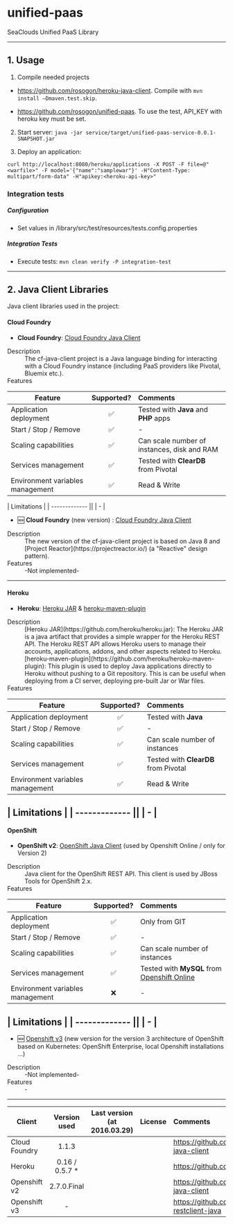 # unified-paas
SeaClouds Unified PaaS Library

---
## 1. Usage
1. Compile needed projects

* https://github.com/rosogon/heroku-java-client. Compile with `mvn install –Dmaven.test.skip`. 

* https://github.com/rosogon/unified-paas. To use the test, API_KEY with heroku key must be set.

2. Start server: `java -jar service/target/unified-paas-service-0.0.1-SNAPSHOT.jar`

3. Deploy an application: 

`curl http://localhost:8080/heroku/applications -X POST -F file=@"<warfile>" -F model='{"name":"samplewar"}' -H"Content-Type: multipart/form-data" -H"apikey:<heroku-api-key>"`

### Integration tests

##### Configuration
* Set values in /library/src/test/resources/tests.config.properties

##### Integration Tests
* Execute tests: `mvn clean verify -P integration-test`

---
## 2. Java Client Libraries
Java client libraries used in the project:

#### Cloud Foundry
+ **Cloud Foundry**:  [Cloud Foundry Java Client](https://github.com/cloudfoundry/cf-java-client)
<dl>
  <dt>Description</dt>
  <dd>The cf-java-client project is a Java language binding for interacting with a Cloud Foundry instance (including PaaS providers like Pivotal, Bluemix etc.).</dd>
  <dt>Features</dt>
</dl>

| Feature       | Supported?    | Comments  |
| ------------- |:-------------:|:-----|
| Application deployment      | :white_check_mark:  | Tested with **Java** and **PHP** apps |
| Start / Stop / Remove |   :white_check_mark:     |   - |
| Scaling capabilities     | :white_check_mark:       |  Can scale number of instances, disk and RAM |
| Services management |   :white_check_mark:     |   Tested with **ClearDB** from Pivotal |
| Environment variables management |   :white_check_mark:     |   Read & Write |

| Limitations  |
| ------------- ||
| - |

+ :new: **Cloud Foundry** (new version) :  [Cloud Foundry Java Client](https://github.com/cloudfoundry/cf-java-client)
<dl>
  <dt>Description</dt>
  <dd>The new version of the cf-java-client project is based on Java 8 and [Project Reactor](https://projectreactor.io/) (a "Reactive" design pattern).</dd>
  <dt>Features</dt>
  <dd>-Not implemented-</dd>
</dl>
 
---
#### Heroku
+ **Heroku**:  [Heroku JAR](https://github.com/heroku/heroku.jar) & [heroku-maven-plugin](https://github.com/heroku/heroku-maven-plugin)
<dl>
  <dt>Description</dt>
  <dd>[Heroku JAR](https://github.com/heroku/heroku.jar): The Heroku JAR is a java artifact that provides a simple wrapper for the Heroku REST API. The Heroku REST API allows Heroku users to manage their accounts, applications, addons, and other aspects related to Heroku.</dd>
  <dd>[heroku-maven-plugin](https://github.com/heroku/heroku-maven-plugin): This plugin is used to deploy Java applications directly to Heroku without pushing to a Git repository. This is can be useful when deploying from a CI server, deploying pre-built Jar or War files.</dd>
  <dt>Features</dt>
</dl>

| Feature       | Supported?    | Comments  |
| ------------- |:-------------:|:-----|
| Application deployment      | :white_check_mark:  | Tested with **Java** |
| Start / Stop / Remove |   :white_check_mark:     |   - |
| Scaling capabilities     | :white_check_mark:       |  Can scale number of instances |
| Services management |   :white_check_mark:     |   Tested with **ClearDB** from Pivotal |
| Environment variables management |   :white_check_mark:     |   Read & Write |

| Limitations  |
| ------------- ||
| - |
---
#### OpenShift
+ **OpenShift v2**:  [OpenShift Java Client](https://github.com/openshift/openshift-java-client) (used by Openshift Online / only for Version 2)
<dl>
  <dt>Description</dt>
  <dd>Java client for the OpenShift REST API. This client is used by JBoss Tools for OpenShift 2.x.</dd>
  <dt>Features</dt>
</dl>

| Feature       | Supported?    | Comments  |
| ------------- |:-------------:|:-----|
| Application deployment      | :white_check_mark:  | Only from GIT |
| Start / Stop / Remove |   :white_check_mark:     |   - |
| Scaling capabilities     | :white_check_mark:       |  Can scale number of instances |
| Services management |   :white_check_mark:     |   Tested with **MySQL** from [Openshift Online](https://openshift.redhat.com) |
| Environment variables management |   :x:     |  -  |

| Limitations  |
| ------------- ||
| - |
---

+ :new: [Openshift v3](https://github.com/openshift/openshift-restclient-java)  (new version for the version 3 architecture of OpenShift based on Kubernetes: OpenShift Enterprise, local Openshift installations ...)
<dl>
  <dt>Description</dt>
  <dd>-Not implemented-</dd>
  <dt>Features</dt>
  <dd>-</dd>
</dl>

---

| Client        | Version used  | Last version (at 2016.03.29) | License | Comments  |
| ------------- |:-------------:| :---------------------------:| :-------| :---------|
| Cloud Foundry | 1.1.3         | | |https://github.com/cloudfoundry/cf-java-client |
| Heroku        | 0.16 / 0.5.7 *| | | https://github.com/heroku/heroku.jar |
| Openshift v2  | 2.7.0.Final   | | | https://github.com/openshift/openshift-java-client |
| Openshift v3  | -             | | | https://github.com/openshift/openshift-restclient-java |
